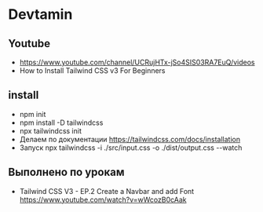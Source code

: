 # Devtamin

## Youtube
* https://www.youtube.com/channel/UCRujHTx-jSo4SIS03RA7EuQ/videos
* How to Install Tailwind CSS v3 For Beginners

## install 
* npm init
* npm install -D tailwindcss
* npx tailwindcss init
* Делаем по документации https://tailwindcss.com/docs/installation
* Запуск npx tailwindcss -i ./src/input.css -o ./dist/output.css --watch


## Выполнено по урокам
* Tailwind CSS V3 - EP.2 Create a Navbar and add Font https://www.youtube.com/watch?v=wWcozB0cAak